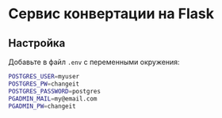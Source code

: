 # Сервис конвертации на Flask

## Настройка

Добавьте в файл `.env` с переменными окружения:

```bash
POSTGRES_USER=myuser
POSTGRES_PW=changeit
POSTGRES_PASSWORD=postgres
PGADMIN_MAIL=my@email.com
PGADMIN_PW=changeit
```
